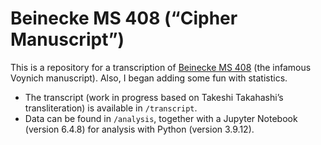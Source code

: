 # Beinecke MS 408 (“Cipher Manuscript”)

This is a repository for a transcription of [Beinecke MS 408](https://collections.library.yale.edu/catalog/2002046) (the infamous Voynich manuscript). Also, I began adding some fun with statistics.

- The transcript (work in progress based on Takeshi Takahashi’s transliteration) is available in `/transcript`.
- Data can be found in `/analysis`, together with a Jupyter Notebook (version 6.4.8) for analysis with Python (version 3.9.12).
